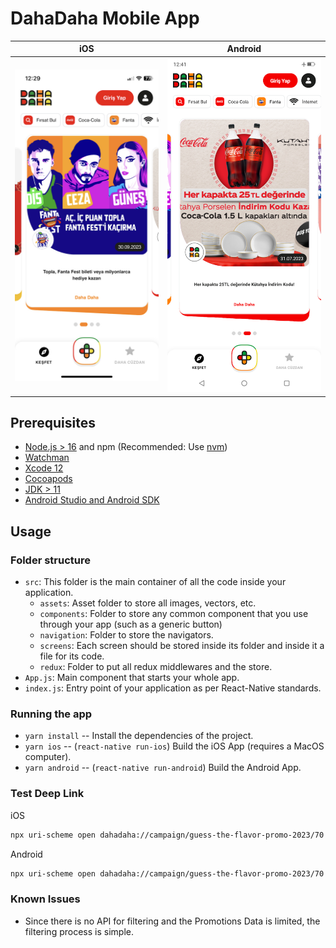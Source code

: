 # DahaDaha Mobile App

|        iOS         |        Android        |
| :----------------: | :-------------------: |
| ![](./ss-ios.jpeg) | ![](./ss-android.png) |


## Prerequisites

- [Node.js > 16](https://nodejs.org) and npm (Recommended: Use [nvm](https://github.com/nvm-sh/nvm))
- [Watchman](https://facebook.github.io/watchman)
- [Xcode 12](https://developer.apple.com/xcode)
- [Cocoapods](https://cocoapods.org)
- [JDK > 11](https://www.oracle.com/java/technologies/javase-jdk11-downloads.html)
- [Android Studio and Android SDK](https://developer.android.com/studio)

## Usage

### Folder structure

- `src`: This folder is the main container of all the code inside your application.
  - `assets`: Asset folder to store all images, vectors, etc.
  - `components`: Folder to store any common component that you use through your app (such as a generic button)
  - `navigation`: Folder to store the navigators.
  - `screens`: Each screen should be stored inside its folder and inside it a file for its code.
  - `redux`: Folder to put all redux middlewares and the store.
- `App.js`: Main component that starts your whole app.
- `index.js`: Entry point of your application as per React-Native standards.

### Running the app

- `yarn install` -- Install the dependencies of the project.
- `yarn ios` -- (`react-native run-ios`) Build the iOS App (requires a MacOS computer).
- `yarn android` -- (`react-native run-android`) Build the Android App.

### Test Deep Link

iOS
```bash
npx uri-scheme open dahadaha://campaign/guess-the-flavor-promo-2023/70 --ios
```

Android
```bash
npx uri-scheme open dahadaha://campaign/guess-the-flavor-promo-2023/70 --android
```

### Known Issues
- Since there is no API for filtering and the Promotions Data is limited, the filtering process is simple.